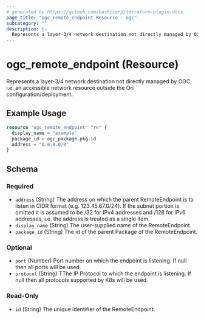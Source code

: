```yaml
---
# generated by https://github.com/hashicorp/terraform-plugin-docs
page_title: "ogc_remote_endpoint Resource - ogc"
subcategory: ""
description: |-
  Represents a layer-3/4 network destination not directly managed by OGC, i.e. an accessible network resource outside the Ori configuration/deployment.
---
```


# ogc_remote_endpoint (Resource)

Represents a layer-3/4 network destination not directly managed by OGC, i.e. an accessible network resource outside the Ori configuration/deployment.

## Example Usage

```terraform
resource "ogc_remote_endpoint" "re" {
  display_name = "example"
  package_id = ogc_package.pkg.id
  address = "0.0.0.0/0"
}
```

<!-- schema generated by tfplugindocs -->
## Schema

### Required

- `address` (String) The address on which the parent RemoteEndpoint is to listen in CIDR format (e.g. 123.45.67.0/24). If the subnet portion is omitted it is assumed to be /32 for IPv4 addresses and /128 for IPv6 addresses, i.e. the address is treated as a single item.
- `display_name` (String) The user-supplied name of the RemoteEndpoint.
- `package_id` (String) The id of the parent Package of the RemoteEndpoint.

### Optional

- `port` (Number) Port number on which the endpoint is listening. If null then all ports will be used.
- `protocol` (String) TThe IP Protocol to which the endpoint is listening. If null then all protocols supported by K8s will be used.

### Read-Only

- `id` (String) The unique identifier of the RemoteEndpoint.
